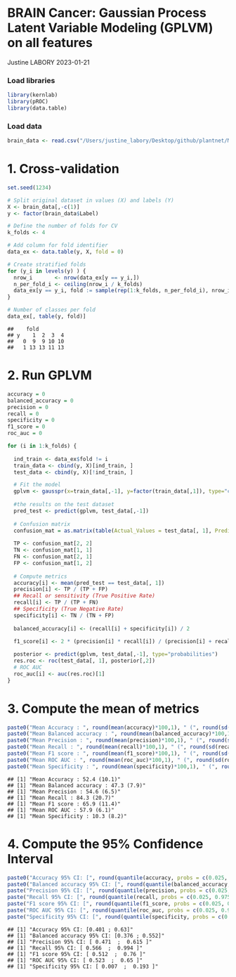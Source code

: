 BRAIN Cancer: Gaussian Process Latent Variable Modeling (GPLVM) on all
features
================
Justine LABORY
2023-01-21

### Load libraries

``` r
library(kernlab)
library(pROC)
library(data.table)
```

### Load data

``` r
brain_data <- read.csv("/Users/justine_labory/Desktop/github/plantnet/Metabolomic_project/brain_project/data/BRAIN.ALL.FEAT.csv")
```

# 1. Cross-validation

``` r
set.seed(1234)

# Split original dataset in values (X) and labels (Y)
X <- brain_data[,-c(1)]
y <- factor(brain_data$Label)

# Define the number of folds for CV
k_folds <- 4       

# Add column for fold identifier
data_ex <- data.table(y, X, fold = 0)                              

# Create stratified folds
for (y_i in levels(y) ) {                                          
  nrow_i       <- nrow(data_ex[y == y_i,])
  n_per_fold_i <- ceiling(nrow_i / k_folds)
  data_ex[y == y_i, fold := sample(rep(1:k_folds, n_per_fold_i), nrow_i, replace = FALSE)]
}

# Number of classes per fold
data_ex[, table(y, fold)] 
```

    ##    fold
    ## y    1  2  3  4
    ##   0  9  9 10 10
    ##   1 13 13 11 13

# 2. Run GPLVM

``` r
accuracy = 0
balanced_accuracy = 0
precision = 0
recall = 0
specificity = 0
f1_score = 0
roc_auc = 0

for (i in 1:k_folds) {
  
  ind_train <- data_ex$fold != i
  train_data <- cbind(y, X)[ind_train, ]
  test_data <- cbind(y, X)[!ind_train, ]

  # Fit the model
  gplvm <- gausspr(x=train_data[,-1], y=factor(train_data[,1]), type="classification", scaled=TRUE, kernel="rbfdot", kpar="automatic")
  
  #the results on the test dataset
  pred_test <- predict(gplvm, test_data[,-1])
  
  # Confusion matrix
  confusion_mat = as.matrix(table(Actual_Values = test_data[, 1], Predicted_Values = pred_test))
  
  TP <- confusion_mat[2, 2]
  TN <- confusion_mat[1, 1]
  FN <- confusion_mat[2, 1]
  FP <- confusion_mat[1, 2]
  
  # Compute metrics
  accuracy[i] <- mean(pred_test == test_data[, 1])
  precision[i] <- TP / (TP + FP)
  ## Recall or sensitivity (True Positive Rate)
  recall[i] <- TP / (TP + FN)
  ## Specificity (True Negative Rate)
  specificity[i] <- TN / (TN + FP)
  
  balanced_accuracy[i] <- (recall[i] + specificity[i]) / 2
  
  f1_score[i] <- 2 * (precision[i] * recall[i]) / (precision[i] + recall[i])

  posterior <- predict(gplvm, test_data[,-1], type="probabilities")
  res.roc <- roc(test_data[, 1], posterior[,2])
  # ROC AUC
  roc_auc[i] <- auc(res.roc)[1]
}
```

# 3. Compute the mean of metrics

``` r
paste0("Mean Accuracy : ", round(mean(accuracy)*100,1), " (", round(sd(accuracy)*100,1),")")
paste0("Mean Balanced accuracy : ", round(mean(balanced_accuracy)*100,1), " (", round(sd(balanced_accuracy)*100,1),")")
paste0("Mean Precision : ", round(mean(precision)*100,1), " (", round(sd(precision)*100,1),")")
paste0("Mean Recall : ", round(mean(recall)*100,1), " (", round(sd(recall)*100,1),")")
paste0("Mean F1 score : ", round(mean(f1_score)*100,1), " (", round(sd(f1_score)*100,1),")")
paste0("Mean ROC AUC : ", round(mean(roc_auc)*100,1), " (", round(sd(roc_auc)*100,1),")")
paste0("Mean Specificity : ", round(mean(specificity)*100,1), " (", round(sd(specificity)*100,1),")")
```

    ## [1] "Mean Accuracy : 52.4 (10.1)"
    ## [1] "Mean Balanced accuracy : 47.3 (7.9)"
    ## [1] "Mean Precision : 54.6 (6.5)"
    ## [1] "Mean Recall : 84.3 (20.7)"
    ## [1] "Mean F1 score : 65.9 (11.4)"
    ## [1] "Mean ROC AUC : 57.9 (6.1)"
    ## [1] "Mean Specificity : 10.3 (8.2)"

# 4. Compute the 95% Confidence Interval

``` r
paste0("Accuracy 95% CI: [", round(quantile(accuracy, probs = c(0.025, 0.975))[1], 3), " ; ", round(quantile(accuracy, probs = c(0.025, 0.975))[2], 3),"]")
paste0("Balanced accuracy 95% CI: [", round(quantile(balanced_accuracy, probs = c(0.025, 0.975))[1], 3), " ; ", round(quantile(balanced_accuracy, probs = c(0.025, 0.975))[2], 3),"]")
paste("Precision 95% CI: [", round(quantile(precision, probs = c(0.025, 0.975))[1], 3), " ; ",round(quantile(precision, probs = c(0.025, 0.975))[2], 3),"]")
paste("Recall 95% CI: [", round(quantile(recall, probs = c(0.025, 0.975))[1], 3), " ; ", round(quantile(recall, probs = c(0.025, 0.975))[2], 3),"]")
paste("F1 score 95% CI: [", round(quantile(f1_score, probs = c(0.025, 0.975))[1], 3), " ; ", round(quantile(f1_score, probs = c(0.025, 0.975))[2], 3),"]")
paste("ROC AUC 95% CI: [", round(quantile(roc_auc, probs = c(0.025, 0.975))[1], 3), " ; ", round(quantile(roc_auc, probs = c(0.025, 0.975))[2], 3),"]")
paste("Specificity 95% CI: [", round(quantile(specificity, probs = c(0.025, 0.975))[1], 3), " ; ", round(quantile(specificity, probs = c(0.025, 0.975))[2], 3),"]")
```

    ## [1] "Accuracy 95% CI: [0.401 ; 0.63]"
    ## [1] "Balanced accuracy 95% CI: [0.376 ; 0.552]"
    ## [1] "Precision 95% CI: [ 0.471  ;  0.615 ]"
    ## [1] "Recall 95% CI: [ 0.566  ;  0.994 ]"
    ## [1] "F1 score 95% CI: [ 0.512  ;  0.76 ]"
    ## [1] "ROC AUC 95% CI: [ 0.523  ;  0.65 ]"
    ## [1] "Specificity 95% CI: [ 0.007  ;  0.193 ]"
